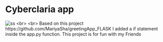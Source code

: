 # Cyberclaria app 

![ss]([https://user-images.githubusercontent.com/32107652/134775021-659d1384-0c37-43a7-b373-593d87f2b475.png](https://www.hypermediamagazine.com/wp-content/uploads/2020/08/IMG_6787-768x576.jpg))
<br>
<br>
Based on this project https://github.com/MariyaSha/greetingApp_FLASK 
I added a if statement inside the app.py function. 
This project is for fun with my Friends 

